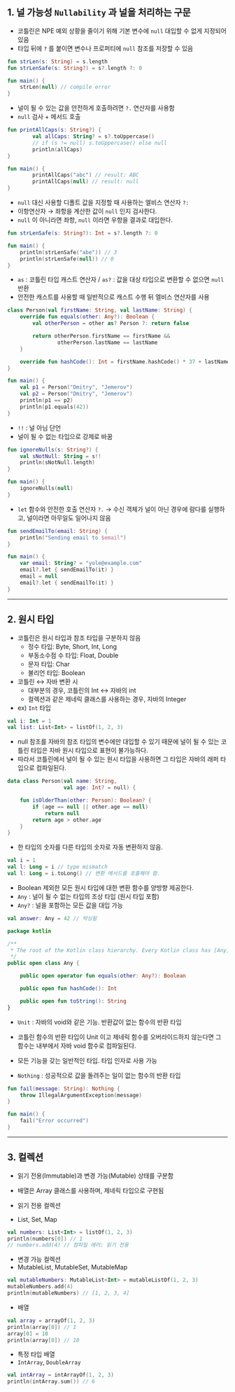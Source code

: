 ## 1. 널 가능성 `Nullability` 과 널을 처리하는 구문

- 코틀린은 NPE 예외 상황을 줄이기 위해 기본 변수에 `null`  대입할 수 없게 지정되어 있음
- 타입 뒤에 `?` 를 붙이면 변수나 프로퍼티에 `null` 참조를 저장할 수 있음

```kotlin
fun strLen(s: String) = s.length
fun strLenSafe(s: String?) = s?.length ?: 0

fun main() {
	strLen(null) // compile error
}
```

- 널이 될 수 있는 값을 안전하게 호출하려면 `?.` 연산자를 사용함
- `null`  검사 + 메서드 호출

```kotlin
fun printAllCaps(s: String?) {
		val allCaps: String? = s?.toUppercase()
		// if (s != null) s.toUppercase() else null
		println(allCaps)
}

fun main() {
		printAllCaps("abc") // result: ABC
		printAllCaps(null) // result: null
}
```

- `null` 대신 사용할 디폴트 값을 지정할 때 사용하는 엘비스 연산자 `?:`
- 이항연산자 → 좌항을 계산한 값이 `null` 인지 검사한다.
- `null` 이 아니라면 좌항, `null` 이라면 우항을 결과로 대입한다.

```kotlin
fun strLenSafe(s: String?): Int = s?.length ?: 0

fun main() {
	println(strLenSafe("abe")) // 3
	println(strLenSafe(null)) // 0
}
```

- `as`  : 코틀린 타입 캐스트 연산자 / `as?` : 값을 대상 타입으로 변환할 수 없으면 `null` 반환
- 안전한 캐스트를 사용할 때 일반적으로 캐스트 수행 뒤 엘비스 연산자를 사용

```kotlin
class Person(val firstName: String, val lastName: String) {
    override fun equals(other: Any?): Boolean {
        val otherPerson = other as? Person ?: return false

        return otherPerson.firstName == firstName &&
                otherPerson.lastName == lastName
    }

    override fun hashCode(): Int = firstName.hashCode() * 37 + lastName.hashCode()
}

fun main() {
    val p1 = Person("Dmitry", "Jemerov")
    val p2 = Person("Dmitry", "Jemerov")
    println(p1 == p2)
    println(p1.equals(42))
}
```

- `!!` : 널 아님 단언
- 널이 될 수 없는 타입으로 강제로 바꿈

```kotlin
fun ignoreNulls(s: String?) {
    val sNotNull: String = s!!
    println(sNotNull.length)
}

fun main() {
    ignoreNulls(null)
}
```

- `let` 함수와 안전한 호출 연산자 `?.`  → 수신 객체가 널이 아닌 경우에 람다를 실행하고, 널이라면 아무일도 일어나지 않음

```kotlin
fun sendEmailTo(email: String) {
    println("Sending email to $email")
}

fun main() {
    var email: String? = "yole@example.com"
    email?.let { sendEmailTo(it) }
    email = null
    email?.let { sendEmailTo(it) }
}
```

---

## 2. 원시 타입

- 코틀린은 원시 타입과 참조 타입을 구분하지 않음
    - 정수 타입: Byte, Short, Int, Long
    - 부동소수점 수 타입: Float, Double
    - 문자 타입: Char
    - 불리언 타입: Boolean
- 코틀린 ↔ 자바 변환 시
    - 대부분의 경우, 코틀린의 Int ↔ 자바의 int
    - 컬렉션과 같은 제네릭 클래스를 사용하는 경우, 자바의 Integer
- ex) `Int` 타입

```kotlin
val i: Int = 1
val list: List<Int> = listOf(1, 2, 3)
```

- null 참조를 자바의 참조 타입의 변수에만 대입할 수 있기 때문에 널이 될 수 있는 코틀린 타입은 자바 원시 타입으로 표현이 불가능하다.
- 따라서 코틀린에서 널이 될 수 있는 원시 타입을 사용하면 그 타입은 자바의 래퍼 타입으로 컴파일된다.

```kotlin
data class Person(val name: String,
                  val age: Int? = null) {

    fun isOlderThan(other: Person): Boolean? {
        if (age == null || other.age == null)
            return null
        return age > other.age
    }
}
```

- 한 타입의 숫자를 다른  타입의 숫자로 자동 변환하지 않음.

```kotlin
val i = 1
val l: Long = i // type mismatch
val l: Long = i.toLong() // 변환 메서드를 호출해야 함.
```

- Boolean 제외한 모든 원시 타입에 대한 변환 함수를 양방향 제공한다.
- `Any` : 널이 될 수 없는 타입의 조상 타입 (원시 타입 포함)
- `Any?` : 널을 포함하는 모든 값을 대입 가능

```kotlin
val answer: Any = 42 // 박싱됨
```

```kotlin
package kotlin

/**
 * The root of the Kotlin class hierarchy. Every Kotlin class has [Any] as a superclass.
 */
public open class Any {

    public open operator fun equals(other: Any?): Boolean

    public open fun hashCode(): Int

    public open fun toString(): String
}
```

- `Unit` : 자바의 void와 같은 기능. 반환값이 없는 함수의 반환 타입
- 코틀린 함수의 반환 타입이 Unit 이고 제네릭 함수를 오버라이드하지 않는다면 그 함수는 내부에서 자바 void 함수로 컴파일된다.
- 모든 기능을 갖는 일반적인 타입. 타입 인자로 사용 가능

- `Nothing` : 성공적으로 값을 돌려주는 일이 없는 함수의 반환 타입

```kotlin
fun fail(message: String): Nothing {
    throw IllegalArgumentException(message)
}

fun main() {
    fail("Error occurred")
}
```

---

## 3. 컬렉션

- 읽기 전용(Immutable)과 변경 가능(Mutable) 상태를 구분함
- 배열은 Array 클래스를 사용하며, 제네릭 타입으로 구현됨

- 읽기 전용 컬렉션
- List, Set, Map

```kotlin
val numbers: List<Int> = listOf(1, 2, 3)
println(numbers[0]) // 1
// numbers.add(4) // 컴파일 에러: 읽기 전용
```

- 변경 가능 컬렉션
- MutableList, MutableSet, MutableMap

```kotlin
val mutableNumbers: MutableList<Int> = mutableListOf(1, 2, 3)
mutableNumbers.add(4)
println(mutableNumbers) // [1, 2, 3, 4]
```

- 배열

```kotlin
val array = arrayOf(1, 2, 3)
println(array[0]) // 1
array[0] = 10
println(array[0]) // 10
```

- 특정 타입 배열
- `IntArray`, `DoubleArray`

```kotlin
val intArray = intArrayOf(1, 2, 3)
println(intArray.sum()) // 6
```
